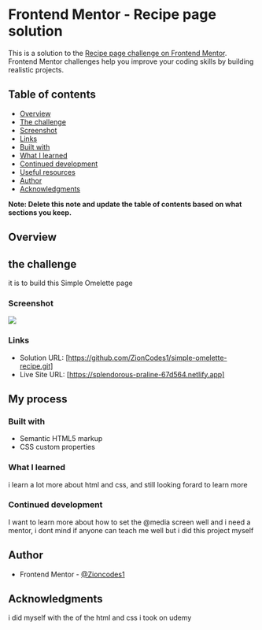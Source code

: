 # Frontend Mentor - Recipe page solution

This is a solution to the [Recipe page challenge on Frontend Mentor](https://www.frontendmentor.io/challenges/recipe-page-KiTsR8QQKm). Frontend Mentor challenges help you improve your coding skills by building realistic projects. 

## Table of contents

  - [Overview](#overview)
  - [The challenge](#the-challenge)
  - [Screenshot](#screenshot)
  - [Links](#links)
  - [Built with](#built-with)
  - [What I learned](#what-i-learned)
  - [Continued development](#continued-development)
  - [Useful resources](#useful-resources)
  - [Author](#author)
  - [Acknowledgments](#acknowledgments)

**Note: Delete this note and update the table of contents based on what sections you keep.**

## Overview

## the challenge
it is to build this Simple Omelette page

### Screenshot

![](./images/Screenshot_recipe.jpeg)


### Links

- Solution URL: [https://github.com/ZionCodes1/simple-omelette-recipe.git]
- Live Site URL: [https://splendorous-praline-67d564.netlify.app]

## My process

### Built with

- Semantic HTML5 markup
- CSS custom properties

### What I learned

i learn a lot more about html and css, and still looking forard to learn more


### Continued development

I want to learn more about how to set the @media screen well and i need a mentor, i dont mind if anyone can teach me well but i did this project myself


## Author

- Frontend Mentor - [@Zioncodes1](https://www.frontendmentor.io/profile/ZionCodes1)


## Acknowledgments

i did myself with the of the html and css i took on udemy

